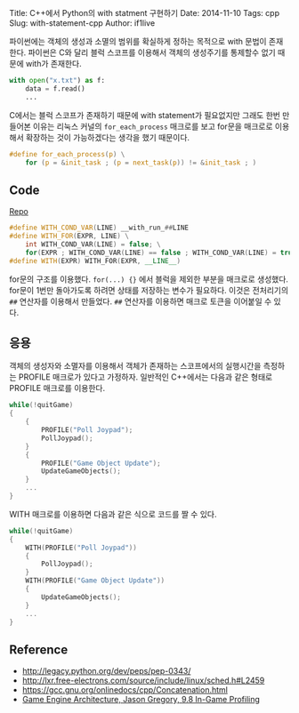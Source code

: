 Title: C++에서 Python의 with statment 구현하기
Date: 2014-11-10
Tags: cpp
Slug: with-statement-cpp
Author: if1live

파이썬에는 객체의 생성과 소멸의 범위를 확실하게 정하는 목적으로 with
문법이 존재한다. 파이썬은 C와 달리 블럭 스코프를 이용해서 객체의
생성주기를 통제할수 없기 때문에 with가 존재한다.

```python
with open("x.txt") as f:
    data = f.read()
    ...
```

C에서는 블럭 스코프가 존재하기 때문에 with statement가 필요없지만 그래도
한번 만들어본 이유는 리눅스 커널의 `for_each_process` 매크로를 보고
for문을 매크로로 이용해서 확장하는 것이 가능하겠다는 생각을 했기
때문이다.

```c
#define for_each_process(p) \
    for (p = &init_task ; (p = next_task(p)) != &init_task ; )
```

## Code

[Repo]

```cpp
#define WITH_COND_VAR(LINE) __with_run_##LINE
#define WITH_FOR(EXPR, LINE) \
    int WITH_COND_VAR(LINE) = false; \
    for(EXPR ; WITH_COND_VAR(LINE) == false ; WITH_COND_VAR(LINE) = true)
#define WITH(EXPR) WITH_FOR(EXPR, __LINE__)
```

for문의 구조를 이용했다. `for(...) {}` 에서 블럭을 제외한 부분을
매크로로 생성했다. for문이 1번만 돌아가도록 하려면 상태를 저장하는
변수가 필요하다. 이것은 전처리기의 `##` 연산자를 이용해서 만들었다. `##`
연산자를 이용하면 매크로 토큰을 이어붙일 수 있다.

## 응용

객체의 생성자와 소멸자를 이용해서 객체가 존재하는 스코프에서의
실행시간을 측정하는 PROFILE 매크로가 있다고 가정하자. 일반적인 C++에서는
다음과 같은 형태로 PROFILE 매크로를 이용한다.

```cpp
while(!quitGame)
{
    {
        PROFILE("Poll Joypad");
        PollJoypad();
    }
    {
        PROFILE("Game Object Update");
        UpdateGameObjects();
    }
    ...
}
```

WITH 매크로를 이용하면 다음과 같은 식으로 코드를 짤 수 있다.

```cpp
while(!quitGame)
{
    WITH(PROFILE("Poll Joypad"))
    {
        PollJoypad();
    }
    WITH(PROFILE("Game Object Update"))
    {
        UpdateGameObjects();
    }
    ...
}
```

## Reference

* <http://legacy.python.org/dev/peps/pep-0343/>
* <http://lxr.free-electrons.com/source/include/linux/sched.h#L2459>
* <https://gcc.gnu.org/onlinedocs/cpp/Concatenation.html>
* [Game Engine Architecture, Jason Gregory, 9.8 In-Game Profiling](http://www.gameenginebook.com/)

[Repo]: https://gist.github.com/if1live/b0fcef916a744be25efe